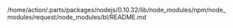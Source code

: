 /home/action/.parts/packages/nodejs/0.10.32/lib/node_modules/npm/node_modules/request/node_modules/bl/README.md